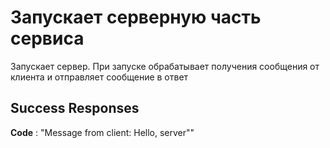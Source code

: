 # Запускает серверную часть сервиса

Запускает сервер. При запуске обрабатывает получения сообщения от клиента и отправляет сообщение в ответ

## Success Responses

**Code** : "Message from client: Hello, server""
